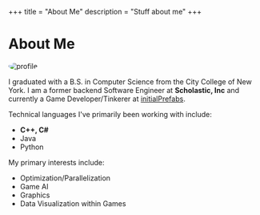 +++
title = "About Me"
description = "Stuff about me"
+++

# About Me #

<img src="/images/profile.jpg" alt="profile" style="border-radius: 50%">

I graduated with a B.S. in Computer Science from the City College of New York. I am a former backend Software 
Engineer at **Scholastic, Inc** and currently a Game Developer/Tinkerer at [initialPrefabs](http://www.initialprefabs.com).

Technical languages I've primarily been working with include:

* **C++, C#**
* Java
* Python

My primary interests include:

* Optimization/Parallelization
* Game AI
* Graphics
* Data Visualization within Games
